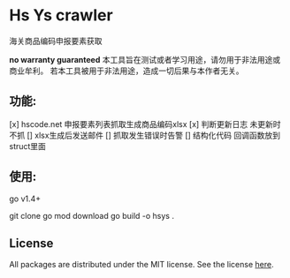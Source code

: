 Hs Ys crawler
====
海关商品编码申报要素获取

  **no warranty guaranteed**
本工具旨在测试或者学习用途，请勿用于非法用途或商业牟利。
若本工具被用于非法用途，造成一切后果与本作者无关。

## 功能:
  [x] hscode.net 申报要素列表抓取生成商品编码xlsx
  [x] 判断更新日志 未更新时不抓
  [] xlsx生成后发送邮件
  [] 抓取发生错误时告警
  [] 结构化代码 回调函数放到struct里面


## 使用:
   go v1.4+

   git clone
   go mod download
   go build -o hsys .

## License
  
  All packages are distributed under the MIT license. See the license [here](https://github.com/kayw/HsYs/blob/master/LICENSE).
